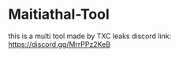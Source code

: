 # Maitiathal-Tool
this is a multi tool made by TXC leaks discord link: https://discord.gg/MrrPPz2KeB
